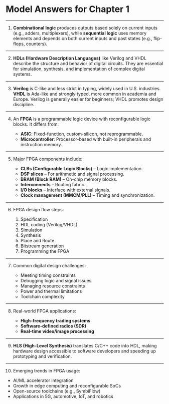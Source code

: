 # Model Answers for Chapter 1
---

1. **Combinational logic** produces outputs based solely on current inputs (e.g., adders, multiplexers), while **sequential logic** uses memory elements and depends on both current inputs and past states (e.g., flip-flops, counters).
---
2. **HDLs (Hardware Description Languages)** like Verilog and VHDL describe the structure and behavior of digital circuits. They are essential for simulation, synthesis, and implementation of complex digital systems.
---
3. **Verilog** is C-like and less strict in typing, widely used in U.S. industries. **VHDL** is Ada-like and strongly typed, more common in academia and Europe. Verilog is generally easier for beginners; VHDL promotes design discipline.
---
4. An **FPGA** is a programmable logic device with reconfigurable logic blocks. It differs from:

   * **ASIC**: Fixed-function, custom-silicon, not reprogrammable.
   * **Microcontroller**: Processor-based with built-in peripherals and instruction memory.
---
5. Major FPGA components include:

   * **CLBs (Configurable Logic Blocks)** – Logic implementation.
   * **DSP slices** – For arithmetic and signal processing.
   * **BRAM (Block RAM)** – On-chip memory blocks.
   * **Interconnects** – Routing fabric.
   * **I/O blocks** – Interface with external signals.
   * **Clock management (MMCM/PLL)** – Timing and synchronization.
---
6. FPGA design flow steps:

   1. Specification
   2. HDL coding (Verilog/VHDL)
   3. Simulation
   4. Synthesis
   5. Place and Route
   6. Bitstream generation
   7. Programming the FPGA
---
7. Common digital design challenges:

   * Meeting timing constraints
   * Debugging logic and signal issues
   * Managing resource constraints
   * Power and thermal limitations
   * Toolchain complexity
---
8. Real-world FPGA applications:

   * **High-frequency trading systems**
   * **Software-defined radios (SDR)**
   * **Real-time video/image processing**
---
9. **HLS (High-Level Synthesis)** translates C/C++ code into HDL, making hardware design accessible to software developers and speeding up prototyping and verification.
---
10. Emerging trends in FPGA usage:

* AI/ML accelerator integration
* Growth in edge computing and reconfigurable SoCs
* Open-source toolchains (e.g., SymbiFlow)
* Applications in 5G, automotive, IoT, and robotics
